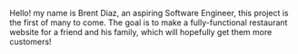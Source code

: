 Hello!
my name is Brent Diaz, an aspiring Software Engineer, this project is the first of many to come.
The goal is to make a fully-functional restaurant website for a friend and his family, which will hopefully get them more customers!

